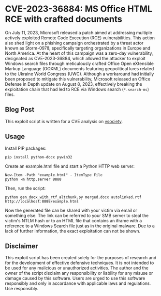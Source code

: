 # CVE-2023-36884: MS Office HTML RCE with crafted documents

On July 11, 2023, Microsoft released a patch aimed at addressing multiple actively exploited Remote Code Execution (RCE) vulnerabilities. This action also shed light on a phishing campaign orchestrated by a threat actor known as Storm-0978, specifically targeting organizations in Europe and North America. At the heart of this campaign was a zero-day vulnerability, designated as CVE-2023-36884, which allowed the attacker to exploit Windows search files through meticulously crafted Office Open eXtensible Markup Language (OOXML) documents featuring geopolitical lures related to the Ukraine World Congress (UWC). Although a workaround had initially been proposed to mitigate this vulnerability, Microsoft released an Office Defense in Depth update on August 8, 2023, effectively breaking the exploitation chain that had led to RCE via Windows search (`*.search-ms`) files.

## Blog Post
This exploit script is written for a CVE analysis on [vsociety](https://www.vicarius.io/vsociety/).

## Usage
Install PIP packages:
```
pip install python-docx pywin32
```
Create an example.html file and start a Python HTTP web server:
```
New-Item -Path "example.html" - ItemType File
python -m http.server 8888
```
Then, run the script:
```
python gen_docx_with_rtf_altchunk.py merged.docx autolinked.rtf http://localhost:8888/example.html
```
Now the generated file can be shared with your victim via email or something else. The link can be referred to your SMB server to steal the victim's NTLM hash or to an HTML file that contains an iframe with a reference to a Windows Search file just as in the original malware. Due to a lack of further information, the exact exploitation can not be shown.

## Disclaimer
This exploit script has been created solely for the purposes of research and for the development of effective defensive techniques. It is not intended to be used for any malicious or unauthorized activities. The author and the owner of the script disclaim any responsibility or liability for any misuse or damage caused by this software. Users are urged to use this software responsibly and only in accordance with applicable laws and regulations. Use responsibly.
